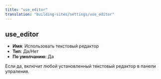 ```yaml
---
title: "use_editor"
translation: "building-sites/settings/use_editor"
---
```


## use_editor

-   **Имя**: Использовать текстовый редактор
-   **Тип**: Да/Нет
-   **По умолчанию**: Да

Если да, включит любой установленный текстовый редактор в панели упраления.
